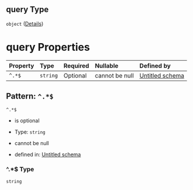 ## query Type

`object` ([Details](definition-properties-web-properties-connect-properties-query.md))

# query Properties

| Property | Type     | Required | Nullable       | Defined by                                                                                                                                                                                    |
| :------- | :------- | :------- | :------------- | :-------------------------------------------------------------------------------------------------------------------------------------------------------------------------------------------- |
| `^.*$`   | `string` | Optional | cannot be null | [Untitled schema](definition-properties-web-properties-connect-properties-query-patternproperties-.md "undefined#/properties/web/properties/connect/properties/query/patternProperties/^.*$") |

## Pattern: `^.*$`



`^.*$`

*   is optional

*   Type: `string`

*   cannot be null

*   defined in: [Untitled schema](definition-properties-web-properties-connect-properties-query-patternproperties-.md "undefined#/properties/web/properties/connect/properties/query/patternProperties/^.*$")

### ^.\*$ Type

`string`
